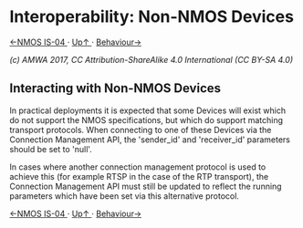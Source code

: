 # Interoperability: Non-NMOS Devices
[←NMOS IS-04 ](3.1._Interoperability_-_NMOS_IS-04.md) · [ Up↑ ](..) · [Behaviour→](4.0._Behaviour.md)

_(c) AMWA 2017, CC Attribution-ShareAlike 4.0 International (CC BY-SA 4.0)_

## Interacting with Non-NMOS Devices

In practical deployments it is expected that some Devices will exist which do not support the NMOS specifications, but which do support matching transport protocols. When connecting to one of these Devices via the Connection Management API, the 'sender_id' and 'receiver_id' parameters should be set to 'null'.

In cases where another connection management protocol is used to achieve this (for example RTSP in the case of the RTP transport), the Connection Management API must still be updated to reflect the running parameters which have been set via this alternative protocol.

[←NMOS IS-04 ](3.1._Interoperability_-_NMOS_IS-04.md) · [ Up↑ ](..) · [Behaviour→](4.0._Behaviour.md)
